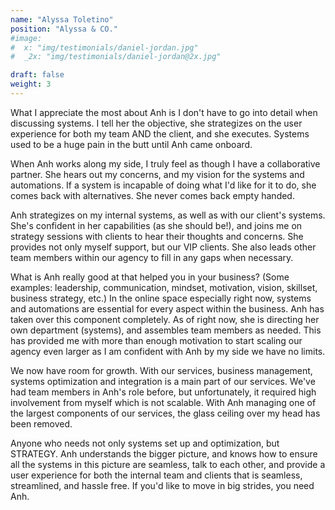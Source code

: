 ```yaml
---
name: "Alyssa Toletino"
position: "Alyssa & CO."
#image:
#  x: "img/testimonials/daniel-jordan.jpg"
#  _2x: "img/testimonials/daniel-jordan@2x.jpg"

draft: false
weight: 3
---
```


What I appreciate the most about Anh is I don't have to go into detail when
discussing systems. I tell her the objective, she strategizes on the user
experience for both my team AND the client, and she executes. Systems used to
be a huge pain in the butt until Anh came onboard. 

<!--more-->

When Anh works along my side, I truly feel as though I have a collaborative
partner. She hears out my concerns, and my vision for the systems and
automations. If a system is incapable of doing what I'd like for it to do, she
comes back with alternatives. She never comes back empty handed. 

Anh strategizes on my internal systems, as well as with our client's systems.
She's confident in her capabilities (as she should be!), and joins me on
strategy sessions with clients to hear their thoughts and concerns. She
provides not only myself support, but our VIP clients. She also leads other
team members within our agency to fill in any gaps when necessary. 

What is Anh really good at that helped you in your business? (Some examples:
leadership, communication, mindset, motivation, vision, skillset, business
strategy, etc.) In the online space especially right now, systems and
automations are essential for every aspect within the business. Anh has taken
over this component completely. As of right now, she is directing her own
department (systems), and assembles team members as needed. This has provided
me with more than enough motivation to start scaling our agency even larger as
I am confident with Anh by my side we have no limits. 

We now have room for growth. With our services, business management, systems
optimization and integration is a main part of our services. We've had team
members in Anh's role before, but unfortunately, it required high involvement
from myself which is not scalable. With Anh managing one of the largest
components of our services, the glass ceiling over my head has been removed. 

Anyone who needs not only systems set up and optimization, but STRATEGY. Anh
understands the bigger picture, and knows how to ensure all the systems in this
picture are seamless, talk to each other, and provide a user experience for
both the internal team and clients that is seamless, streamlined, and hassle
free. If you'd like to move in big strides, you need Anh.
